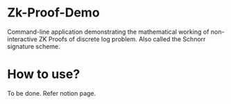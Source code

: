 # Zk-Proof-Demo
Command-line application demonstrating the mathematical working of non-interactive ZK Proofs of discrete log problem. Also called the Schnorr signature scheme. 

# How to use?
To be done. Refer notion page.
